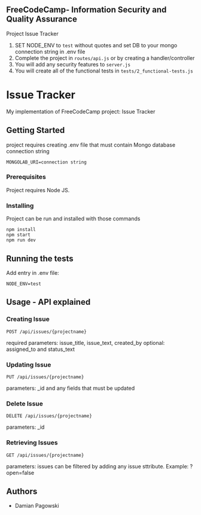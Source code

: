 **FreeCodeCamp**- Information Security and Quality Assurance
------

Project Issue Tracker

1) SET NODE_ENV to `test` without quotes and set DB to your mongo connection string in .env file
2) Complete the project in `routes/api.js` or by creating a handler/controller
3) You will add any security features to `server.js`
4) You will create all of the functional tests in `tests/2_functional-tests.js`

# Issue Tracker

My implementation of FreeCodeCamp project: Issue Tracker

## Getting Started

project requires creating .env file that must contain Mongo database connection string
```
MONGOLAB_URI=connection string
```


### Prerequisites

Project requires Node JS. 


### Installing

Project can be run and installed with those commands

```
npm install
npm start
npm run dev
```

## Running the tests

Add entry in .env file:
```
NODE_ENV=test
```




## Usage - API explained

### Creating Issue
```
POST /api/issues/{projectname}
```
required parameters: issue_title, issue_text, created_by
optional: assigned_to and status_text

### Updating Issue
```
PUT /api/issues/{projectname}
```
parameters: _id and any fields that must be updated 


### Delete Issue
```
DELETE /api/issues/{projectname}
```
parameters: _id 


### Retrieving Issues
```
GET /api/issues/{projectname}
```
parameters: issues can be filtered by adding any issue sttribute. Example: ?open=false


## Authors

* Damian Pagowski


